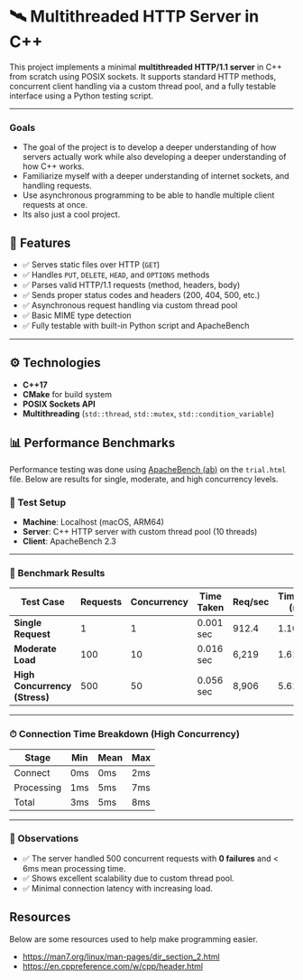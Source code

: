 # 🛰️ Multithreaded HTTP Server in C++

This project implements a minimal **multithreaded HTTP/1.1 server** in C++ from scratch using POSIX sockets. It supports standard HTTP methods, concurrent client handling via a custom thread pool, and a fully testable interface using a Python testing script.

---

### Goals
- The goal of the project is to develop a deeper understanding of how servers actually work while also developing a deeper understanding of how C++ works. 
- Familiarize myself with a deeper understanding of internet sockets, and handling requests. 
- Use asynchronous programming to be able to handle multiple client requests at once. 
- Its also just a cool project. 


## 🚀 Features

- ✅ Serves static files over HTTP (`GET`)
- ✅ Handles `PUT`, `DELETE`, `HEAD`, and `OPTIONS` methods
- ✅ Parses valid HTTP/1.1 requests (method, headers, body)
- ✅ Sends proper status codes and headers (200, 404, 500, etc.)
- ✅ Asynchronous request handling via custom thread pool
- ✅ Basic MIME type detection
- ✅ Fully testable with built-in Python script and ApacheBench

---

## ⚙️ Technologies

- **C++17**
- **CMake** for build system
- **POSIX Sockets API**
- **Multithreading** (`std::thread`, `std::mutex`, `std::condition_variable`)

## 📊 Performance Benchmarks

Performance testing was done using [ApacheBench (ab)](https://httpd.apache.org/docs/2.4/programs/ab.html) on the `trial.html` file. Below are results for single, moderate, and high concurrency levels.

### 🔬 Test Setup
- **Machine**: Localhost (macOS, ARM64)
- **Server**: C++ HTTP server with custom thread pool (10 threads)
- **Client**: ApacheBench 2.3

---

### 🧪 Benchmark Results

| Test Case                     | Requests | Concurrency | Time Taken | Req/sec | Time/Req (ms) | Transfer Rate |
|------------------------------|----------|-------------|------------|---------|----------------|----------------|
| **Single Request**           | 1        | 1           | 0.001 sec  | 912.4   | 1.10           | 249 KB/s       |
| **Moderate Load**            | 100      | 10          | 0.016 sec  | 6,219   | 1.61           | 1700 KB/s      |
| **High Concurrency (Stress)**| 500      | 50          | 0.056 sec  | 8,906   | 5.61           | 2435 KB/s      |

---

### ⏱ Connection Time Breakdown (High Concurrency)

| Stage       | Min | Mean | Max |
|-------------|-----|------|-----|
| Connect     | 0ms | 0ms  | 2ms |
| Processing  | 1ms | 5ms  | 7ms |
| Total       | 3ms | 5ms  | 8ms |

---

### 📝 Observations

- ✅ The server handled 500 concurrent requests with **0 failures** and < 6ms mean processing time.
- ✅ Shows excellent scalability due to custom thread pool.
- ✅ Minimal connection latency with increasing load.


## Resources
Below are some resources used to help make programming easier. 
- https://man7.org/linux/man-pages/dir_section_2.html
- https://en.cppreference.com/w/cpp/header.html